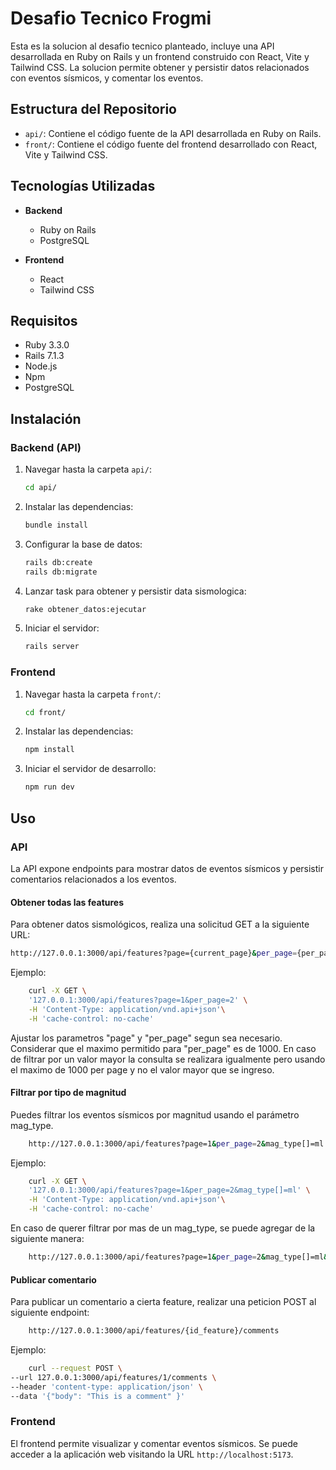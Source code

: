 # Desafio Tecnico Frogmi

Esta es la solucion al desafio tecnico planteado, incluye una API desarrollada en Ruby on Rails y un frontend construido con React, Vite y Tailwind CSS. La solucion permite obtener y persistir datos relacionados con eventos sísmicos, y comentar los eventos.

## Estructura del Repositorio

- `api/`: Contiene el código fuente de la API desarrollada en Ruby on Rails.
- `front/`: Contiene el código fuente del frontend desarrollado con React, Vite y Tailwind CSS.

## Tecnologías Utilizadas

- **Backend**

  - Ruby on Rails
  - PostgreSQL

- **Frontend**
  - React
  - Tailwind CSS

## Requisitos

- Ruby 3.3.0
- Rails 7.1.3
- Node.js
- Npm
- PostgreSQL

## Instalación

### Backend (API)

1. Navegar hasta la carpeta `api/`:

   ```bash
   cd api/
   ```

2. Instalar las dependencias:

   ```bash
   bundle install
   ```

3. Configurar la base de datos:

   ```bash
   rails db:create
   rails db:migrate
   ```

4. Lanzar task para obtener y persistir data sismologica:

   ```bash
   rake obtener_datos:ejecutar
   ```

5. Iniciar el servidor:

   ```bash
   rails server
   ```

### Frontend

1. Navegar hasta la carpeta `front/`:

   ```bash
   cd front/
   ```

2. Instalar las dependencias:

   ```bash
   npm install
   ```

3. Iniciar el servidor de desarrollo:

   ```bash
   npm run dev
   ```

## Uso

### API

La API expone endpoints para mostrar datos de eventos sísmicos y persistir comentarios relacionados a los eventos.

#### Obtener todas las features

Para obtener datos sismológicos, realiza una solicitud GET a la siguiente URL:

```bash
http://127.0.0.1:3000/api/features?page={current_page}&per_page={per_page}

```

Ejemplo:

```bash
    curl -X GET \
    '127.0.0.1:3000/api/features?page=1&per_page=2' \
    -H 'Content-Type: application/vnd.api+json'\
    -H 'cache-control: no-cache'
```

Ajustar los parametros "page" y "per_page" segun sea necesario.
Considerar que el maximo permitido para "per_page" es de 1000. En caso de filtrar por un valor mayor la consulta se realizara igualmente pero usando el maximo de 1000 per page y no el valor mayor que se ingreso.

#### Filtrar por tipo de magnitud

Puedes filtrar los eventos sísmicos por magnitud usando el parámetro mag_type.

```bash
    http://127.0.0.1:3000/api/features?page=1&per_page=2&mag_type[]=ml
```

Ejemplo:

```bash
    curl -X GET \
    '127.0.0.1:3000/api/features?page=1&per_page=2&mag_type[]=ml' \
    -H 'Content-Type: application/vnd.api+json'\
    -H 'cache-control: no-cache'
```

En caso de querer filtrar por mas de un mag_type, se puede agregar de la siguiente manera:

```bash
    http://127.0.0.1:3000/api/features?page=1&per_page=2&mag_type[]=ml&mag_type[]=md
```

#### Publicar comentario

Para publicar un comentario a cierta feature, realizar una peticion POST al siguiente endpoint:

```bash
    http://127.0.0.1:3000/api/features/{id_feature}/comments
```

Ejemplo:

```bash
    curl --request POST \
--url 127.0.0.1:3000/api/features/1/comments \
--header 'content-type: application/json' \
--data '{"body": "This is a comment" }'
```

### Frontend

El frontend permite visualizar y comentar eventos sísmicos. Se puede acceder a la aplicación web visitando la URL `http://localhost:5173`.
